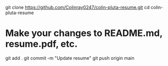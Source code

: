 git clone https://github.com/Colinray0247/colin-pluta-resume.git
cd colin-pluta-resume
# Make your changes to README.md, resume.pdf, etc.
git add .
git commit -m "Update resume"
git push origin main
